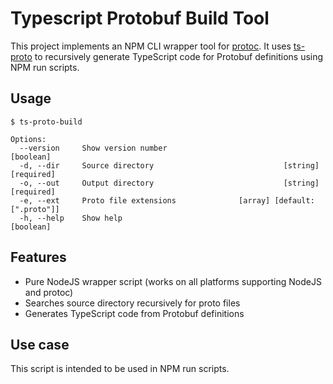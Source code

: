 # Typescript Protobuf Build Tool

This project implements an NPM CLI wrapper tool for [protoc](https://www.npmjs.com/package/protoc). It uses [ts-proto](https://www.npmjs.com/package/ts-proto) to recursively generate TypeScript code for Protobuf definitions using NPM run scripts.

## Usage

```
$ ts-proto-build

Options:
  --version     Show version number                                    [boolean]
  -d, --dir     Source directory                             [string] [required]
  -o, --out     Output directory                             [string] [required]
  -e, --ext     Proto file extensions              [array] [default: [".proto"]]
  -h, --help    Show help                                              [boolean]

```

## Features

* Pure NodeJS wrapper script (works on all platforms supporting NodeJS and protoc)
* Searches source directory recursively for proto files
* Generates TypeScript code from Protobuf definitions

## Use case

This script is intended to be used in NPM run scripts.

